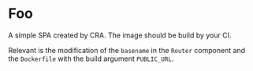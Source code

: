 # Foo

A simple SPA created by CRA. The image should be build by your CI.

Relevant is the modification of the `basename` in the `Router` component and the `Dockerfile` with the build argument `PUBLIC_URL`.
